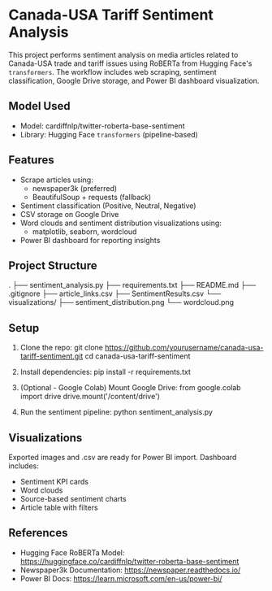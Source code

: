 # Canada-USA Tariff Sentiment Analysis

This project performs sentiment analysis on media articles related to Canada-USA trade and tariff issues using RoBERTa from Hugging Face's `transformers`. The workflow includes web scraping, sentiment classification, Google Drive storage, and Power BI dashboard visualization.

## Model Used

- Model: cardiffnlp/twitter-roberta-base-sentiment
- Library: Hugging Face `transformers` (pipeline-based)

## Features

- Scrape articles using:
  - newspaper3k (preferred)
  - BeautifulSoup + requests (fallback)
- Sentiment classification (Positive, Neutral, Negative)
- CSV storage on Google Drive
- Word clouds and sentiment distribution visualizations using:
  - matplotlib, seaborn, wordcloud
- Power BI dashboard for reporting insights

## Project Structure

.
├── sentiment_analysis.py
├── requirements.txt
├── README.md
├── .gitignore
├── article_links.csv
├── SentimentResults.csv
└── visualizations/
    ├── sentiment_distribution.png
    └── wordcloud.png

## Setup

1. Clone the repo:
   git clone https://github.com/yourusername/canada-usa-tariff-sentiment.git
   cd canada-usa-tariff-sentiment

2. Install dependencies:
   pip install -r requirements.txt

3. (Optional - Google Colab)
   Mount Google Drive:
   from google.colab import drive
   drive.mount('/content/drive')

4. Run the sentiment pipeline:
   python sentiment_analysis.py

## Visualizations

Exported images and .csv are ready for Power BI import. Dashboard includes:

- Sentiment KPI cards  
- Word clouds  
- Source-based sentiment charts  
- Article table with filters

## References

- Hugging Face RoBERTa Model: https://huggingface.co/cardiffnlp/twitter-roberta-base-sentiment
- Newspaper3k Documentation: https://newspaper.readthedocs.io/
- Power BI Docs: https://learn.microsoft.com/en-us/power-bi/


